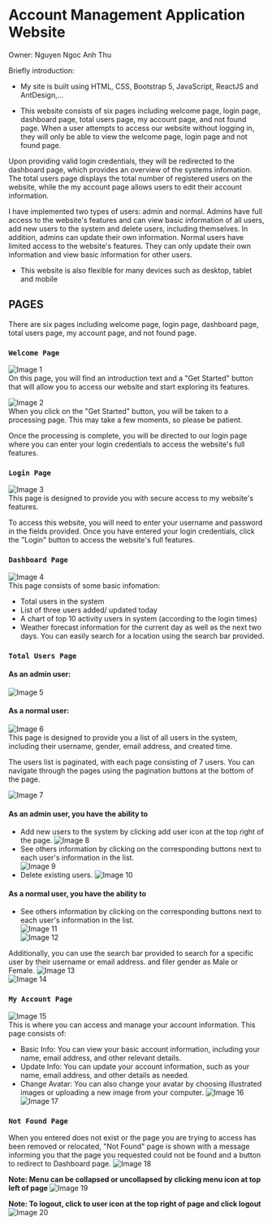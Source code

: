 # Account Management Application Website

Owner: Nguyen Ngoc Anh Thu

Briefly introduction:
 - My site is built using HTML, CSS, Bootstrap 5, JavaScript, ReactJS and AntDesign,...

 - This website consists of six pages including welcome page, login page, dashboard page, total users page, my account page, and not found page. When a user attempts to access our website without logging in, they will only be able to view the welcome page, login page and not found page. 
 
 Upon providing valid login credentials, they will be redirected to the dashboard page, which provides an overview of the systems infomation. The total users page displays the total number of registered users on the website, while the my account page allows users to edit their account information.

 I have implemented two types of users: admin and normal. Admins have full access to the website's features and can view basic information of all users, add new users to the system and delete users, including themselves. In addition, admins can update their own information.
 Normal users have limited access to the website's features. They can only update their own information and view basic information for other users.

- This website is also flexible for many devices such as desktop, tablet and mobile

## PAGES

There are six pages including welcome page, login page, dashboard page, total users page, my account page, and not found page.

### `Welcome Page`

![Image 1](https://i.ibb.co/JnG8n79/image-2023-03-30-194221804.png)<br>
On this page, you will find an introduction text and a "Get Started" button that will allow you to access our website and start exploring its features.

![Image 2](https://i.ibb.co/3r7QDgp/image-2023-03-30-193327948.png)<br>
When you click on the "Get Started" button, you will be taken to a processing page. This may take a few moments, so please be patient.

Once the processing is complete, you will be directed to our login page where you can enter your login credentials to access the website's full features.

### `Login Page`

![Image 3](https://i.ibb.co/D4hnzJ1/image-2023-03-30-194435873.png)<br>
This page is designed to provide you with secure access to my website's features.

To access this website, you will need to enter your username and password in the fields provided. Once you have entered your login credentials, click the "Login" button to access the website's full features.

### `Dashboard Page`

![Image 4](https://i.ibb.co/kXpZtfX/image-2023-03-30-194525797.png)<br>
This page consists of some basic infomation:
* Total users in the system
* List of three users added/ updated today
* A chart of top 10 activity users in system (according to the login times)  
* Weather forecast information for the current day as well as the next two days. You can easily search for a location using the search bar provided.

### `Total Users Page`

#### As an admin user:
![Image 5](https://i.ibb.co/0cTNv4W/image-2023-03-30-201143274.png)<br>
#### As a normal user:
![Image 6](https://i.ibb.co/n6tmrRD/image-2023-03-30-203844878.png)<br>
This page is designed to provide you a list of all users in the system, including their username, gender, email address, and created time.

The users list is paginated, with each page consisting of 7 users. You can navigate through the pages using the pagination buttons at the bottom of the page.

![Image 7](https://i.ibb.co/cxRdq1K/image-2023-03-30-195731094.png)<br>

#### As an admin user, you have the ability to
* Add new users to the system by clicking add user icon at the top right of the page.
![Image 8](https://i.ibb.co/1RP5T25/image-2023-03-30-195936443.png)<br>
* See others information by clicking on the corresponding buttons next to each user's information in the list.<br>
![Image 9](https://i.ibb.co/sQycJk7/image-2023-03-30-200130510.png)<br>
* Delete existing users.
![Image 10](https://i.ibb.co/MGPGX7J/image-2023-03-30-200644481.png)<br>

#### As a normal user, you have the ability to
* See others information by clicking on the corresponding buttons next to each user's information in the list.<br>
![Image 11](https://i.ibb.co/wL1zmCc/image-2023-03-30-203204098.png)<br>
![Image 12](https://i.ibb.co/ZxHBNPx/image-2023-03-30-203258283.png)<br>

Additionally, you can use the search bar provided to search for a specific user by their username or email address. and filer gender as Male or Female.
![Image 13](https://i.ibb.co/cwNCtGR/image-2023-03-30-200743467.png)<br>
![Image 14](https://i.ibb.co/bQBr8Yw/image-2023-03-30-200916350.png)<br>

### `My Account Page`

![Image 15](https://i.ibb.co/wB2Yvj2/image-2023-03-30-204028364.png)<br>
This is where you can access and manage your account information. This page consists of:
* Basic Info: You can view your basic account information, including your name, email address, and other relevant details.
* Update Info: You can update your account information, such as your name, email address, and other details as needed.
* Change Avatar: You can also change your avatar by choosing illustrated images or uploading a new image from your computer.
![Image 16](https://i.ibb.co/ryfQzFr/image-2023-03-30-202436180.png)<br>
![Image 17](https://i.ibb.co/nM1pG5R/image-2023-03-30-202536439.png)<br>

### `Not Found Page`

When you entered does not exist or the page you are trying to access has been removed or relocated, "Not Found" page is shown with a message informing you that the page you requested could not be found and a button to redirect to Dashboard page.
![Image 18](https://i.ibb.co/0KpZ0Cy/image-2023-03-30-202911821.png)<br>

**Note: Menu can be collapsed or uncollapsed by clicking menu icon at top left of page**
![Image 19](https://i.ibb.co/McRBmSH/image-2023-03-30-204536289.png)<br>

**Note: To logout, click to user icon at the top right of page and click logout**
![Image 20](https://i.ibb.co/R2Mqnh0/image-2023-03-30-204630165.png)<br>